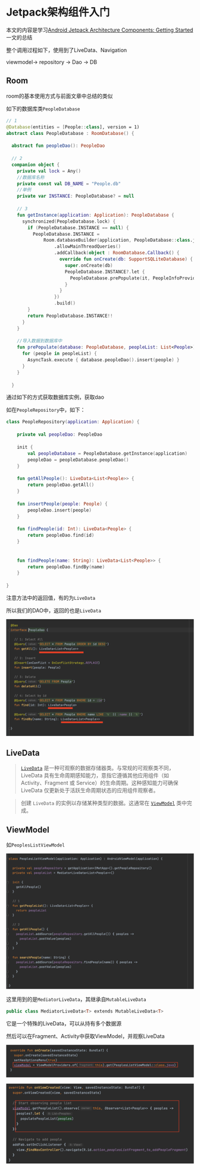 # Jetpack架构组件入门

本文的内容是学习[Android Jetpack Architecture Components: Getting Started](https://www.raywenderlich.com/6729-android-jetpack-architecture-components-getting-started)一文的总结

整个调用过程如下，使用到了LiveData、Navigation

viewmodel-> repository -> Dao -> DB





## Room

room的基本使用方式与前面文章中总结的类似

如下的数据库类`PeopleDatabase`

```kotlin
// 1
@Database(entities = [People::class], version = 1)
abstract class PeopleDatabase : RoomDatabase() {

  abstract fun peopleDao(): PeopleDao

  // 2
  companion object {
    private val lock = Any()
    //数据库名称
    private const val DB_NAME = "People.db"
    //单例
    private var INSTANCE: PeopleDatabase? = null

    // 3
    fun getInstance(application: Application): PeopleDatabase {
      synchronized(PeopleDatabase.lock) {
        if (PeopleDatabase.INSTANCE == null) {
          PeopleDatabase.INSTANCE =
              Room.databaseBuilder(application, PeopleDatabase::class.java, PeopleDatabase.DB_NAME)
                  .allowMainThreadQueries()
                  .addCallback(object : RoomDatabase.Callback() {
                    override fun onCreate(db: SupportSQLiteDatabase) {
                      super.onCreate(db)
                      PeopleDatabase.INSTANCE?.let {
                        PeopleDatabase.prePopulate(it, PeopleInfoProvider.peopleList)
                      }
                    }
                  })
                  .build()
        }
        return PeopleDatabase.INSTANCE!!
      }
    }

    //导入数据到数据库中
    fun prePopulate(database: PeopleDatabase, peopleList: List<People>) {
      for (people in peopleList) {
        AsyncTask.execute { database.peopleDao().insert(people) }
      }
    }
    
  }

```

通过如下的方式获取数据库实例，获取dao

如在`PeopleRepository`中，如下：

```kotlin
class PeopleRepository(application: Application) {

    private val peopleDao: PeopleDao

    init {
        val peopleDatabase = PeopleDatabase.getInstance(application)
        peopleDao = peopleDatabase.peopleDao()
    }

    fun getAllPeople(): LiveData<List<People>> {
        return peopleDao.getAll()
    }

    fun insertPeople(people: People) {
        peopleDao.insert(people)
    }

    fun findPeople(id: Int): LiveData<People> {
        return peopleDao.find(id)
    }


    fun findPeople(name: String): LiveData<List<People>> {
        return peopleDao.findBy(name)
    }

}
```

注意方法中的返回值，有的为`LiveData`

所以我们的DAO中，返回的也是`LiveData`

![049](https://github.com/winfredzen/Android-Basic/blob/master/%E6%9E%B6%E6%9E%84/images/049.png)



## LiveData

> [`LiveData`](https://developer.android.com/reference/androidx/lifecycle/LiveData?hl=zh-cn) 是一种可观察的数据存储器类。与常规的可观察类不同，LiveData 具有生命周期感知能力，意指它遵循其他应用组件（如 Activity、Fragment 或 Service）的生命周期。这种感知能力可确保 LiveData 仅更新处于活跃生命周期状态的应用组件观察者。

> 创建 `LiveData` 的实例以存储某种类型的数据。这通常在 [`ViewModel`](https://developer.android.com/reference/androidx/lifecycle/ViewModel?hl=zh-cn) 类中完成。



## ViewModel

如`PeoplesListViewModel`

![050](https://github.com/winfredzen/Android-Basic/blob/master/%E6%9E%B6%E6%9E%84/images/050.png)



这里用到的是`MediatorLiveData`，其继承自`MutableLiveData`

```kotlin
public class MediatorLiveData<T> extends MutableLiveData<T>
```

它是一个特殊的LiveData，可以从持有多个数据源



然后可以在Fragment、Activity中获取ViewModel，并观察LiveData

![051](https://github.com/winfredzen/Android-Basic/blob/master/%E6%9E%B6%E6%9E%84/images/051.png)

![052](https://github.com/winfredzen/Android-Basic/blob/master/%E6%9E%B6%E6%9E%84/images/052.png)






















